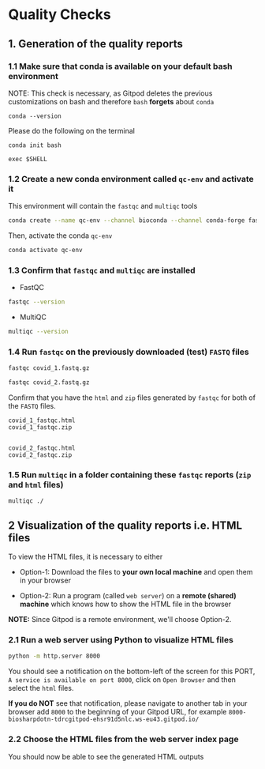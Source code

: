 # Quality Checks

## 1. Generation of the quality reports

### 1.1 Make sure that conda is available on your default bash environment

NOTE: This check is necessary, as Gitpod deletes the previous customizations on bash and therefore `bash` **forgets** about `conda`

```
conda --version
```

Please do the following on the terminal 


```
conda init bash 

exec $SHELL

```

### 1.2 Create a new conda environment called `qc-env` and activate it

This environment will contain the `fastqc` and `multiqc` tools

```bash
conda create --name qc-env --channel bioconda --channel conda-forge fastqc multiqc
```

Then, activate the conda `qc-env` 

```bash
conda activate qc-env
```

### 1.3 Confirm that `fastqc` and `multiqc` are installed

- FastQC 

```bash
fastqc --version
```

- MultiQC 


```bash
multiqc --version
```


### 1.4 Run `fastqc` on the previously downloaded (test) `FASTQ` files

```bash
fastqc covid_1.fastq.gz

fastqc covid_2.fastq.gz

```

Confirm that you have the `html` and `zip` files generated by `fastqc` for both of the `FASTQ` files.

```
covid_1_fastqc.html
covid_1_fastqc.zip


covid_2_fastqc.html
covid_2_fastqc.zip
```


### 1.5 Run `multiqc` in a folder containing these `fastqc` reports (`zip` and `html` files)

```
multiqc ./
```

## 2 Visualization of the quality reports i.e. HTML files

To view the HTML files, it is necessary to either 

- Option-1: Download the files to **your own local machine** and open them in your browser

- Option-2: Run a program (called `web server`) on a **remote (shared) machine** which knows how to show the HTML file in the browser


**NOTE:** Since Gitpod is a remote environment, we'll choose Option-2.

### 2.1 Run a web server using Python to visualize HTML files

```bash
python -m http.server 8000
```

You should see a notification on the bottom-left of the screen for this PORT, `A service is available on port 8000`, click on `Open Browser` and then select the `html` files.

**If you do NOT** see that notification, please navigate to another tab in your browser add `8000` to the beginning of your Gitpod URL, for example `8000-biosharpdotn-tdrcgitpod-ehsr91d5nlc.ws-eu43.gitpod.io/`


### 2.2 Choose the HTML files from the web server index page

You should now be able to see the generated HTML outputs
